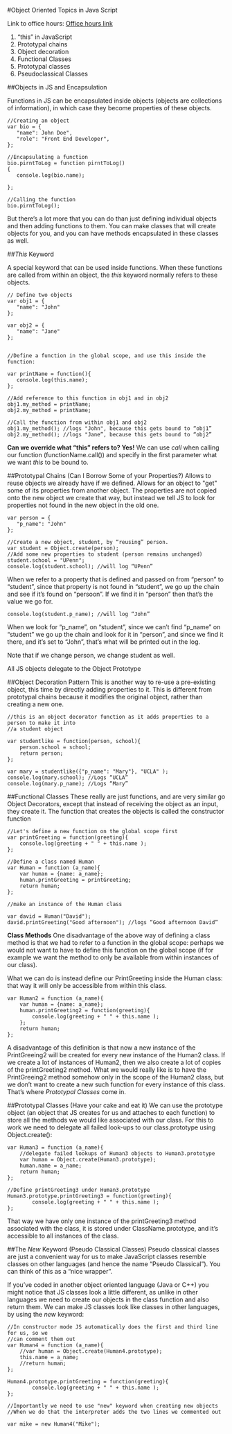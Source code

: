 #Object Oriented Topics in Java Script

Link to office hours: [Office hours link](https://plus.google.com/events/cvrejvitte5a37k1vfli1veler8)


1. “this” in JavaScript
2. Prototypal chains
3. Object decoration
4. Functional Classes
5. Prototypal classes
6. Pseudoclassical Classes

##Objects in JS and Encapsulation

Functions in JS can be encapsulated inside objects (objects are collections of information), in which case they become properties of these objects.
 
 ```
//Creating an object
var bio = {
	"name": John Doe",
	"role": "Front End Developer",
};

//Encapsulating a function
bio.pirntToLog = function pirntToLog()
{
	console.log(bio.name);
	
};

//Calling the function
bio.pirntToLog();
```

But there’s a lot more that you can do than just defining individual objects and then adding functions to them. You can make classes that will create objects for you, and you can have methods encapsulated in these classes as well.

##*This* Keyword

A special keyword that can be used inside functions. When these functions are called from within an object, the *this* keyword normally refers to these objects. 

 ```
// Define two objects
var obj1 = {
	"name": "John"
};

var obj2 = {
	"name": "Jane"
};


//Define a function in the global scope, and use this inside the function:

var printName = function(){
	console.log(this.name);
};

//Add reference to this function in obj1 and in obj2
obj1.my_method = printName;
obj2.my_method = printName;

//Call the function from within obj1 and obj2
obj1.my_method(); //logs "John", because this gets bound to “obj1”
obj2.my_method(); //logs "Jane”, because this gets bound to “obj2”

```

**Can we override what “this” refers to? Yes!**
We can use *call* when calling our function (functionName.call()) and specify in the first parameter what we want *this* to be bound to.

##Prototypal Chains (Can I Borrow Some of your Properties?)
Allows to reuse objects we already have if we defined. Allows for an object to "get" some of its properties from another object. The properties are not copied onto the new object we create that way, but instead we tell JS to look for properties not found in the new object in the old one.

 ```
var person = {
	"p_name": "John"
};

//Create a new object, student, by “reusing” person.
var student = Object.create(person); 
//Add some new properties to student (person remains unchanged)
student.school = "UPenn";
console.log(student.school); //will log “UPenn”
```

When we refer to a property that is defined and passed on from “person” to “student”, since that property is not found in “student”, we go up the chain and see if it’s found on “persoon”. If we find it in “person” then that’s the value we go for.

```
console.log(student.p_name); //will log “John”
```

When we look for “p_name”, on “student”, since we can’t find “p_name” on “student” we go up the chain and look for it in “person”, and since we find it there, and it’s set to “John”, that’s what will be printed out in the log. 

Note that if we change person, we change student as well.

All JS objects delegate to the Object Prototype

##Object Decoration Pattern
This is another way to re-use a pre-existing object, this time by directly adding properties to it. This is different from prototypal chains because it modifies the original object, rather than creating a new one.

```
//this is an object decorator function as it adds properties to a person to make it into 
//a student object

var studentlike = function(person, school){
	person.school = school;
	return person;
};

var mary = studentlike({"p_name": "Mary"}, "UCLA" );
console.log(mary.school); //Logs “UCLA”
console.log(mary.p_name); //Logs “Mary”
```

##Functional Classes
These really are just functions, and are very similar go Object Decorators, except that instead of receiving the object as an input, they create it. The function that creates the objects is called the constructor function

```
//Let's define a new function on the global scope first
var printGreeting = function(greeting){
	console.log(greeting + " " + this.name );
};

//Define a class named Human
var Human = function (a_name){
	var human = {name: a_name};
	human.printGreeting = printGreeting;
	return human;
};

//make an instance of the Human class

var david = Human("David");
david.printGreeting("Good afternoon"); //logs “Good afternoon David”
```

**Class Methods**
One disadvantage of the above way of defining a class method is that we had to refer to a function in the global scope: perhaps we would not want to have to define this function on the global scope (if for example we want the method to only be available from within instances of our class).

What we can do is instead define our PrintGreeting inside the Human class: that way it will only be accessible from within this class.

```
var Human2 = function (a_name){
	var human = {name: a_name};
	human.printGreeting2 = function(greeting){
		console.log(greeting + " " + this.name );
	};
	return human;
};
```

A disadvantage of this definition is that now a new instance of the PrintGreeing2 will be created for every new  instance of the Human2 class. If we create a lot of instances of Human2, then we also create a lot of copies of the printGreeting2 method. What we would really like is to have the PrintGreeing2 method somehow only in the scope of the Human2 class, but we don’t want to create a new such function for every instance of this class. That’s where *Prototypal Classes* come in.

##Prototypal Classes (Have your cake and eat it)
We can use the prototype object (an object that JS creates for us and attaches to each function) to store all the methods we would like associated with our class. For this to work we need to delegate all failed look-ups to our class.prototype using Object.create():

```
var Human3 = function (a_name){
	//delegate failed lookups of Human3 objects to Human3.prototype
	var human = Object.create(Human3.prototype); 
	human.name = a_name;
	return human;
};

//Define printGreeting3 under Human3.prototype
Human3.prototype.printGreeting3 = function(greeting){
		console.log(greeting + " " + this.name );
};
```

That way we have only one instance of the printGreeting3 method associated with the class, it is stored under ClassName.prototype, and it’s accessible to all instances of the class.

##The *New* Keyword (Pseudo Classical Classes)
Pseudo classical classes are just a convenient way for us to make JavaScript classes resemble classes on other languages (and hence the name “Pseudo Classical”). You can think of this as a “nice wrapper”.

If you’ve coded in another object oriented language (Java or C++) you might notice that JS classes look a little different, as unlike in other languages we need to create our objects in the class function and also return them. We can make JS classes look like classes in other languages, by using the *new* keyword:

```
//In constructor mode JS automatically does the first and third line for us, so we 
//can comment them out
var Human4 = function (a_name){
	//var human = Object.create(Human4.prototype); 
	this.name = a_name;
	//return human;
};

Human4.prototype.printGreeting = function(greeting){
		console.log(greeting + " " + this.name );
};

//Importantly we need to use "new" keyword when creating new objects
//When we do that the interpreter adds the two lines we commented out

var mike = new Human4("Mike"); 
```
